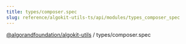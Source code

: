 ```yaml
---
title: types/composer.spec
slug: reference/algokit-utils-ts/api/modules/types_composer_spec
---
```


[@algorandfoundation/algokit-utils](/reference/algokit-utils-ts/api/overview) / types/composer.spec
